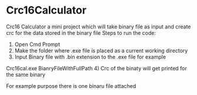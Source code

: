 # Crc16Calculator
Crc16 Calculator a mini project which will take binary file as input and create crc for the data stored in the binary file
Steps to run the code:
1) Open Cmd Prompt
2) Make the folder where .exe file is placed as a current working directory
3) Input Binary file with .bin extension to the .exe file for example

Crc16cal.exe BianryFileWithFullPath
4) Crc of the binaty will get printed for the same binary

For example purpose there is one binaru file attached
